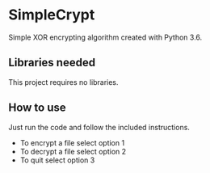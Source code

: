 # SimpleCrypt
Simple XOR encrypting algorithm created with Python 3.6.

## Libraries needed
This project requires no libraries.

## How to use
Just run the code and follow the included instructions.
* To encrypt a file select option 1
* To decrypt a file select option 2
* To quit select option 3
